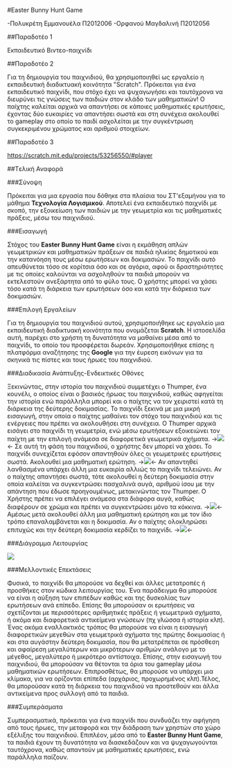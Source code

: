 ﻿#Easter Bunny Hunt Game

-Πολυκρέτη Εμμανουέλα Π2012006
-Ορφανού Μαγδαλινή    Π2012056

##Παραδοτέο 1

Εκπαιδευτικό Βιντεο-παιχνίδι

##Παραδοτέο 2

Για τη δημιουργία του παιχνιδιού, θα χρησιμοποιηθεί ως εργαλείο η εκπαιδευτική διαδικτυακή κοινότητα "Scratch".
Πρόκειται για ένα εκπαιδευτικό παιχνίδι, που στόχο έχει να ψυχαγωγήσει και ταυτόχρονα να διευρύνει τις γνώσεις των παιδιών στον κλάδο των μαθηματικών!
Ο παίχτης καλείται αρχικά να απαντήσει σε κάποιες μαθηματικές ερωτήσεις, έχοντας δύο ευκαιρίες να απαντήσει σωστά και στη συνέχεια ακολουθεί το gameplay στο οποίο το παιδί ασχολείται με την συγκέντρωση συγκεκριμένου χρώματος και αριθμού στοιχείων.

##Παραδοτέο 3

https://scratch.mit.edu/projects/53256550/#player

##Tελική Αναφορά

###Σύνοψη

Πρόκειται για μια εργασία που δόθηκε στα πλαίσια του ΣΤ'εξαμήνου για το μάθημα **Τεχνολογία Λογισμικού**. Αποτελεί ένα εκπαιδευτικό παιχνίδι με σκοπό, την εξοικείωση των παιδιών με την γεωμετρία και τις μαθηματικές πράξεις, μέσω του παιχνιδιού.

###Εισαγωγή

Στόχος του **Easter Bunny Hunt Game** είναι η εκμάθηση απλών γεωμετρικών και μαθηματικών πράξεων σε παιδιά ηλικίας δημοτικού και την κατανόηση τους μέσω ερωτήσεων και δοκιμασιών.
Το παιχνίδι αυτό απευθύνεται τόσο σε κορίτσια όσο και σε αγόρια, αφού οι δραστηριότητες με τις οποίες καλούνται να ασχοληθούν τα παιδιά μπορούν να εκτελεστούν ανεξάρτητα από το φύλο τους.
Ο χρήστης μπορεί να χάσει τόσο κατά τη διάρκεια των ερωτήσεων όσο και κατά την διάρκεια των δοκιμασιών.

###Επιλογή Εργαλείων

Για τη δημιουργία του παιχνιδιού αυτού, χρησιμοποιήθηκε ως εργαλείο μια εκπαιδευτική διαδικτυακή κοινότητα που ονομάζεται **Scratch**. Η ιστοσελίδα αυτή, παρέχει στο χρήστη τη δυνατότητα να μαθαίνει μέσα από το παιχνίδι, το οποίο του προσφέρεται δωρεάν. Χρησιμοποιήθηκε επίσης η πλατφόρμα αναζήτησης της **Google** για την έυρεση εικόνων για τα σκηνικά τις πίστες και τους ήρωες του παιχνιδιού.

###Διαδικασία Ανάπτυξης-Ενδεικτικές Οθόνες

Ξεκινώντας, στην ιστορία του παιχνιδιού συμμετέχει ο Thumper, ένα κουνέλι, ο οποίος είναι ο βασικός ήρωας του παιχνιδιού, καθώς αφηγείται την ιστορία ενώ παράλληλα μπορεί και ο παίχτης να τον χειριστεί κατά τη διάρκεια της δεύτερης δοκιμασίας.
Το παιχνίδι ξεκινά με μια μικρή εισαγωγή, στην οποία ο παίχτης μαθαίνει τον στόχο του παιχνιδιού και τις ενέργειες που πρέπει να ακολουθήσει στη συνέχεια.
Ο Thumper αρχικά εισάγει στο παιχνίδι τη γεωμετρία, ενώ μέσω ερωτήσεων εξοικειώνει τον παίχτη με την επιλογή ανάμεσα σε διαφορετικά γεωμετρικά σχήματα.
->![](https://github.com/courses-ionio/sw/blob/master/projects_2015/%CE%A02012006-%CE%A02012056/img/1.png)<-
Σε αυτή τη φάση του παιχνιδιού, ο χρήστης δεν μπορεί να χάσει. Το παιχνίδι συνεχίζεται εφόσον απαντηθούν όλες οι γεωμετρικές ερωτήσεις σωστά.
Ακολουθεί μια μαθηματική ερώτηση.
->![](https://github.com/courses-ionio/sw/blob/master/projects_2015/%CE%A02012006-%CE%A02012056/img/2.png)<-
Αν απαντηθεί λανθασμένα υπάρχει άλλη μια ευκαιρία αλλιώς το παιχνίδι τελειώνει. Αν ο παίχτης απαντήσει σωστά, τότε ακολουθεί η δεύτερη δοκιμασία στην οποία καλείται να συγκεντρώσει πασχαλινά αυγά, αριθμού ίσου με την απάντηση που έδωσε προηγουμένως, μετακινώντας τον Thumper. Ο Χρήστης πρέπει να επιλέγει ανάμεσα στα διάφορα αυγά, καθώς διαφέρουν σε χρώμα και πρέπει να συγκεντρώσει μόνο τα κόκκινα.
 ->![](https://github.com/courses-ionio/sw/blob/master/projects_2015/%CE%A02012006-%CE%A02012056/img/3.png)<-
Αμέσως μετά ακολουθεί άλλη μια μαθηματική ερώτηση και με τον ίδιο τρόπο επαναλαμβάνεται και η δοκιμασία. Αν ο παίχτης ολοκληρώσει επιτυχώς και την δεύτερη δοκιμασία κερδίζει το παιχνίδι.
->![](https://github.com/courses-ionio/sw/blob/master/projects_2015/%CE%A02012006-%CE%A02012056/img/4.png)<-

###Διάγραμμα Λειτουργίας

![](https://github.com/courses-ionio/sw/blob/master/projects_2015/%CE%A02012006-%CE%A02012056/img/5.png)

###Μελλοντικές Επεκτάσεις

Φυσικά, το παιχνίδι θα μπορούσε να δεχθεί και άλλες μετατροπές ή προσθήκες στον κώδικα λειτουργίας του. Ένα παράδειγμα θα μπορούσε να είναι η αύξηση των επιπέδων καθώς και της δυσκολίας των ερωτήσεων ανά επίπεδο. Επίσης θα μπορούσαν οι ερωτήσεις να σχετίζονται με περισσότερες αριθμητικές πράξεις ή γεωμετρικά σχήματα, ή ακόμα και διαφορετικά αντικείμενα γνώσεων (πχ γλώσσα ή ιστορία κλπ).
Ένας ακόμα εναλλακτικός τρόπος θα μπορούσε να είναι η εισαγωγή διαφορετικών μεγεθών στα γεωμετρικά σχήματα της πρώτης δοκιμασίας ή και στα αυγάστην δεύτερη δοκιμασία, που θα μετατρέπεται σε πρόσθεση και αφαίρεση μεγαλύτερων και μικρότερων αριθμών ανάλογο με το μέγεθος, μεγαλύτερο ή μικρότερο αντίστοιχα. Επίσης, στην εισαγωγή του παιχνιδιού, θα μπορούσαν να θέτονται τα όρια του gameplay μέσω μαθηματικών ερωτήσεων.
Επιπροσθέτως, θα μπορούσε να υπάρχει μια κλίμακα, για να ορίζονται επίπεδα (αρχάριος, προχωρημένος κλπ).Τέλος, θα μπορούσαν κατά τη διάρκεια του παιχνιδιού να προστεθούν και άλλα αντικείμενα προς συλλογή από τα παιδιά.

###Συμπεράσματα

Συμπερασματικά, πρόκειται για ένα παιχνίδι που συνδυάζει την αφήγηση από τους ήρωες, την μεταφορά και την διάδραση των χρηστών στο χώρο εξέλιξης του παιχνιδιού. Επιπλέον, μέσα από το **Easter Bunny Hunt Game**, τα παιδιά έχουν τη δυνατότητα να διασκεδάζουν και να ψυχαγωγούνται ταυτόχρονα, καθώς απαντούν με μαθηματικές ερωτήσεις, ενώ παράλληλα παίζουν.